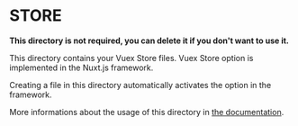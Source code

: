 # STORE

**This directory is not required, you can delete it if you don't want to use it.**

This directory contains your Vuex Store files.
Vuex Store option is implemented in the Nuxt.js framework.

Creating a file in this directory automatically activates the option in the framework.

More informations about the usage of this directory in [the documentation](https://nuxtjs.org/guide/vuex-store).
